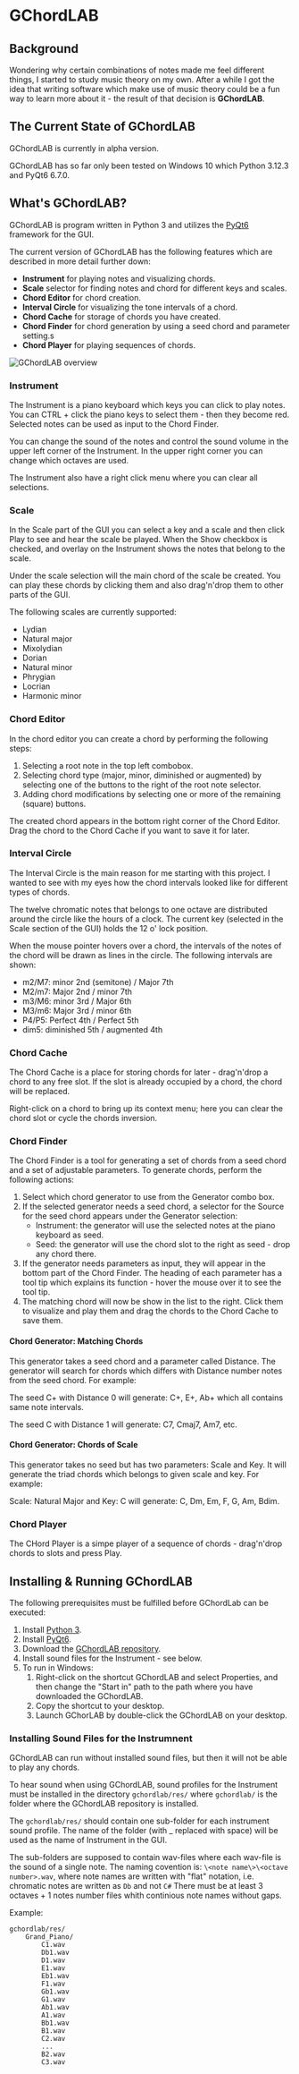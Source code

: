 # GChordLAB

## Background

Wondering why certain combinations of notes made me feel different things, I started to
study music theory on my own. After a while I got the idea that writing software which
make use of music theory could be a fun way to learn more about it - the result of that
decision is **GChordLAB**.

## The Current State of GChordLAB

GChordLAB is currently in alpha version.

GChordLAB has so far only been tested on Windows 10 which Python 3.12.3 and PyQt6 6.7.0.

## What's GChordLAB?

GChordLAB is program written in Python 3 and utilizes the [PyQt6](https://doc.qt.io/qtforpython-6/) 
framework for the GUI.

The current version of GChordLAB has the following features which are described in more detail further down:

- **Instrument** for playing notes and visualizing chords.
- **Scale** selector for finding notes and chord for different keys and scales.
- **Chord Editor** for chord creation.
- **Interval Circle** for visualizing the tone intervals of a chord.
- **Chord Cache** for storage of chords you have created.
- **Chord Finder** for chord generation by using a seed chord and parameter setting.s
- **Chord Player** for playing sequences of chords.

![GChordLAB overview](https://i.imgur.com/4gpqeF1.png)

### Instrument

The Instrument is a piano keyboard which keys you can click to play notes. You can CTRL + click the piano keys to select them - then they become red. Selected notes can be used as input to the Chord Finder.

You can change the sound of the notes and control the sound volume in the upper left corner of the Instrument. In the upper right corner you can change which octaves are used.

The Instrument also have a right click menu where you can clear all selections.

### Scale

In the Scale part of the GUI you can select a key and a scale and then click Play to see and hear the scale be played. When the Show checkbox is checked, and overlay on the Instrument shows the notes that belong to the scale.

Under the scale selection will the main chord of the scale be created. You can play these chords by clicking them and also drag'n'drop them to other parts of the GUI.

The following scales are currently supported:

- Lydian
- Natural major
- Mixolydian
- Dorian
- Natural minor
- Phrygian
- Locrian
- Harmonic minor

### Chord Editor

In the chord editor you can create a chord by performing the following steps:

1. Selecting a root note in the top left combobox.
2. Selecting chord type (major, minor, diminished or augmented) by selecting one of the buttons to the right of the root note selector.
3. Adding chord modifications by selecting one or more of the remaining (square) buttons.

The created chord appears in the bottom right corner of the Chord Editor. Drag the chord to the Chord Cache if you want to save it for later.

### Interval Circle

The Interval Circle is the main reason for me starting with this project. I wanted to see with my eyes how the chord intervals looked like for different types of chords.

The twelve chromatic notes that belongs to one octave are distributed around the circle like the hours of a clock. The current key (selected in the Scale section of the GUI) holds the 12 o' lock position.

When the mouse pointer hovers over a chord, the intervals of the notes of the chord will be drawn as lines in the circle. The following intervals are shown:

- m2/M7: minor 2nd (semitone) / Major 7th
- M2/m7: Major 2nd / minor 7th
- m3/M6: minor 3rd / Major 6th
- M3/m6: Major 3rd / minor 6th
- P4/P5: Perfect 4th / Perfect 5th
- dim5: diminished 5th / augmented 4th

### Chord Cache

The Chord Cache is a place for storing chords for later - drag'n'drop a chord to any free slot. If the slot is already occupied by a chord, the chord will be replaced.

Right-click on a chord to bring up its context menu; here you can clear the chord slot or cycle the chords inversion.

### Chord Finder

The Chord Finder is a tool for generating a set of chords from a seed chord and a set of adjustable parameters. To generate chords, perform the following actions:

1. Select which chord generator to use from the Generator combo box.
2. If the selected generator needs a seed chord, a selector for the Source for the seed chord appears under the Generator selection:
   - Instrument: the generator will use the selected notes at the piano keyboard as seed.
   - Seed: the generator will use the chord slot to the right as seed - drop any chord there.
3. If the generator needs parameters as input, they will appear in the bottom part of the Chord Finder. The heading of each parameter has a tool tip which explains its function - hover the mouse over it to see the tool tip.
4. The matching chord will now be show in the list to the right. Click them to visualize and play them and drag the chords to the Chord Cache to save them.

#### Chord Generator: Matching Chords

This generator takes a seed chord and a parameter called Distance. The generator will search for chords which differs with Distance number notes from the seed chord. For example:

The seed C+ with Distance 0 will generate: C+, E+, Ab+ which all contains same note intervals.

The seed C with Distance 1 will generate: C7, Cmaj7, Am7, etc.

#### Chord Generator: Chords of Scale

This generator takes no seed but has two parameters: Scale and Key. It will generate the triad chords which belongs to given scale and key. For example:

Scale: Natural Major and Key: C will generate: C, Dm, Em, F, G, Am, Bdim.

### Chord Player

The CHord Player is a simpe player of a sequence of chords - drag'n'drop chords to slots and press Play.


## Installing & Running GChordLAB

The following prerequisites must be fulfilled before GChordLab can be executed:

1. Install [Python 3](https://www.python.org/downloads/).
2. Install [PyQt6](https://www.pythonguis.com/pyqt6/).
3. Download the [GChordLAB repository](https://github.com/ImproperDecoherence/GChordLAB).
4. Install sound files for the Instrument - see below.
5. To run in Windows:
   1. Right-click on the shortcut GChordLAB and select Properties, and then change the "Start in" path to the path where you have downloaded the GChordLAB.
   2. Copy the shortcut to your desktop.
   3. Launch GChorLAB by double-click the GChordLAB on your desktop.

### Installing Sound Files for the Instrumnent

GChordLAB can run without installed sound files, but then it will not be able to play any chords.

To hear sound when using GChordLAB, sound profiles for the Instrument must be installed in the directory `gchordlab/res/` where `gchordlab/` is the folder where the GChordLAB repository is installed.

The `gchordlab/res/` should contain one sub-folder for each instrument sound profile. The name of the folder (with _ replaced with space) will be used as the name of Instrument in the GUI.

The sub-folders are supposed to contain wav-files where each wav-file is the sound of a single note. The naming covention is: `\<note name\>\<octave number>.wav`, where note names are written with "flat" notation, i.e. chromatic notes are written as `Db` and not `C#` There must be at least 3 octaves + 1 notes number files whith continious note names without gaps.

Example:

```
gchordlab/res/
    Grand_Piano/
        C1.wav
        Db1.wav
        D1.wav
        E1.wav
        Eb1.wav
        F1.wav
        Gb1.wav
        G1.wav
        Ab1.wav
        A1.wav
        Bb1.wav
        B1.wav
        C2.wav
        ...
        B2.wav
        C3.wav
```

